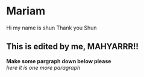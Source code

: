 # Mariam

Hi my name is shun
Thank you Shun

## This is edited by me, MAHYARRR!!
**Make some pargraph down below please**  
_here it is one more paragraph_
